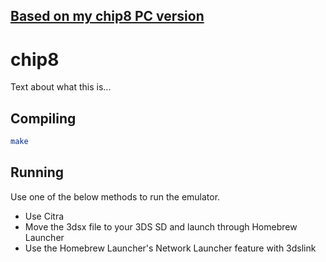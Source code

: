 ## [Based on my chip8 PC version](https://github.com/Fusion86/chip8)

# chip8

Text about what this is...


## Compiling

```sh
make
```

## Running

Use one of the below methods to run the emulator.

- Use Citra
- Move the 3dsx file to your 3DS SD and launch through Homebrew Launcher
- Use the Homebrew Launcher's Network Launcher feature with 3dslink
